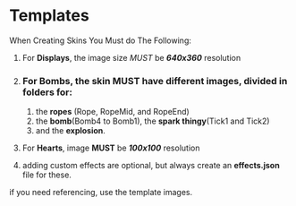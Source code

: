 # Templates
When Creating Skins You Must do The Following:
1. For **Displays**, the image size *MUST* be _**640x360**_ resolution
2. ### For **Bombs**, the skin **MUST** have different images, divided in folders for: 

    1. the **ropes** (Rope, RopeMid, and RopeEnd) 
    2. the **bomb**(Bomb4 to Bomb1), the **spark thingy**(Tick1 and Tick2)
    3. and the **explosion**.

3. For **Hearts**, image **MUST** be _**100x100**_ resolution
4. adding custom effects are optional, but always create an **effects.json** file for these.

if you need referencing, use the template images.
